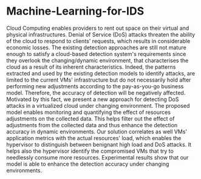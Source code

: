 # Machine-Learning-for-IDS
Cloud Computing enables providers to rent out space on their virtual and physical infrastructures. Denial of
Service (DoS) attacks threaten the ability of the cloud to respond to clients' requests, which results in
considerable economic losses. The existing detection approaches are still not mature enough to satisfy a
cloud-based detection system's requirements since they overlook the changing/dynamic environment, that
characterises the cloud as a result of its inherent characteristics. Indeed, the patterns extracted and used by the
existing detection models to identify attacks, are limited to the current VMs' infrastructure but do not
necessarily hold after performing new adjustments according to the pay-as-you-go business model. Therefore,
the accuracy of detection will be negatively affected. Motivated by this fact, we present a new approach for
detecting DoS attacks in a virtualized cloud under changing environment. The proposed model enables
monitoring and quantifying the effect of resources adjustments on the collected data. This helps filter out the
effect of adjustments from the collected data and thus enhance the detection accuracy in dynamic
environments. Our solution correlates as well VMs' application metrics with the actual resources' load, which
enables the hypervisor to distinguish between benignant high load and DoS attacks. It helps also the hypervisor
identify the compromised VMs that try to needlessly consume more resources. Experimental results show that
our model is able to enhance the detection accuracy under changing environments.
